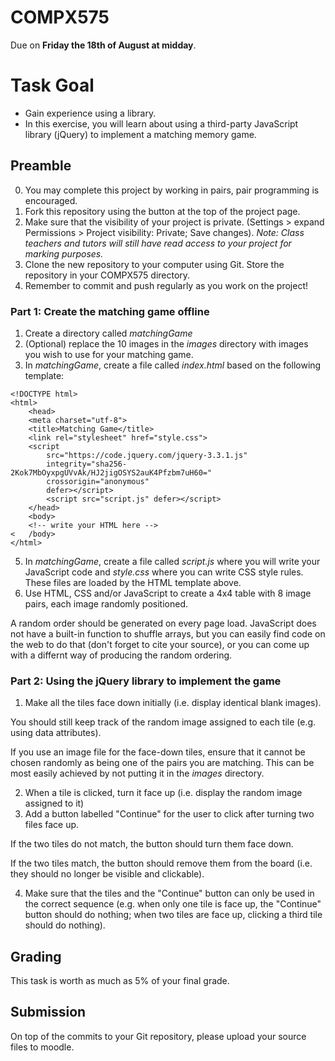 # COMPX575
Due on **Friday the 18th of August at midday**.

# Task Goal
* Gain experience using a library.
* In this exercise, you will learn about using a third-party JavaScript library (jQuery) to implement a matching memory game.

## Preamble
0. You may complete this project by working in pairs, pair programming is encouraged.
1. Fork this repository using the button at the top of the project page.
2. Make sure that the visibility of your project is private. (Settings > expand Permissions > Project visibility: Private; Save changes).  *Note: Class teachers and tutors will still have read access to your project for marking purposes.*
3. Clone the new repository to your computer using Git.  Store the repository in your COMPX575 directory.
4. Remember to commit and push regularly as you work on the project!  

### Part 1: Create the matching game offline
1. Create a directory called *matchingGame*
2. (Optional) replace the 10 images in the *images* directory with images you wish to use for your matching game.
3. In *matchingGame*, create a file called *index.html* based on the following template:
```
<!DOCTYPE html>
<html>
    <head>
    <meta charset="utf-8">
    <title>Matching Game</title>
    <link rel="stylesheet" href="style.css">
    <script
        src="https://code.jquery.com/jquery-3.3.1.js"
        integrity="sha256-2Kok7MbOyxpgUVvAk/HJ2jigOSYS2auK4Pfzbm7uH60="
        crossorigin="anonymous"
        defer></script>
        <script src="script.js" defer></script>
    </head>
    <body>
    <!-- write your HTML here -->
<   /body>
</html>
```
5. In *matchingGame*, create a file called *script.js* where you will write your JavaScript code and *style.css* where you can write CSS style rules.  These files are loaded by the HTML template above.
6. Use HTML, CSS and/or JavaScript to create a 4x4 table with 8 image pairs, each image randomly positioned.

A random order should be generated on every page load. JavaScript does not have a built-in function to shuffle arrays, but you can easily find code on the web to do that (don't forget to cite your source), or you can come up with a differnt way of producing the random ordering.

### Part 2: Using the jQuery library to implement the game
1. Make all the tiles face down initially (i.e. display identical blank images).

You should still keep track of the random image assigned to each tile (e.g. using data attributes).

If you use an image file for the face-down tiles, ensure that it cannot be chosen randomly as being one of the pairs you are matching.  This can be most easily achieved by not putting it in the *images* directory.

2. When a tile is clicked, turn it face up (i.e. display the random image assigned to it)
3. Add a button labelled "Continue" for the user to click after turning two files face up.

If the two tiles do not match, the button should turn them face down.

If the two tiles match, the button should remove them from the board (i.e. they should no longer be visible and clickable).

4. Make sure that the tiles and the "Continue" button can only be used in the correct sequence (e.g. when only one tile is face up, the "Continue" button should do nothing; when two tiles are face up, clicking a third tile should do nothing).



## Grading
This task is worth as much as 5% of your final grade.  

## Submission
On top of the commits to your Git repository, please upload your source files to moodle.
